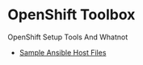 # OpenShift Toolbox
OpenShift Setup Tools And Whatnot

* [Sample Ansible Host Files](ansible_hostfiles)
